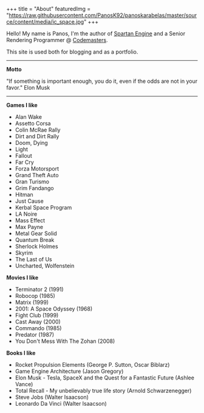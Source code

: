+++
title = "About"
featuredImg = "https://raw.githubusercontent.com/PanosK92/panoskarabelas/master/source/content/media/ic_space.jpg"
+++

Hello! My name is Panos, I'm the author of [Spartan Engine](https://github.com/PanosK92/SpartanEngine) and a Senior Rendering Programmer @ [Codemasters](https://www.codemasters.com/).

This site is used both for blogging and as a portfolio.

---

**Motto**

"If something is important enough, you do it, even if the odds are not in your favor." Elon Musk

---

**Games I like**
- Alan Wake
- Assetto Corsa
- Colin McRae Rally
- Dirt and Dirt Rally
- Doom, Dying
- Light
- Fallout
- Far Cry
- Forza Motorsport
- Grand Theft Auto
- Gran Turismo
- Grim Fandango
- Hitman
- Just Cause
- Kerbal Space Program
- LA Noire
- Mass Effect
- Max Payne
- Metal Gear Solid
- Quantum Break
- Sherlock Holmes
- Skyrim
- The Last of Us
- Uncharted, Wolfenstein

**Movies I like**
- Terminator 2 (1991)
- Robocop (1985)
- Matrix (1999)
- 2001: A Space Odyssey (1968)
- Fight Club (1999)
- Cast Away (2000)
- Commando (1985)
- Predator (1987)
- You Don't Mess With The Zohan (2008)

**Books I like**
- Rocket Propulsion Elements (George P. Sutton, Oscar Biblarz)
- Game Engine Architecture (Jason Gregory)
- Elon Musk - Tesla, SpaceX and the Quest for a Fantastic Future (Ashlee Vance)
- Total Recall - My unbelievably true life story (Arnold Schwarzenegger)
- Steve Jobs (Walter Isaacson‎)
- Leonardo Da Vinci (Walter Isaacson)